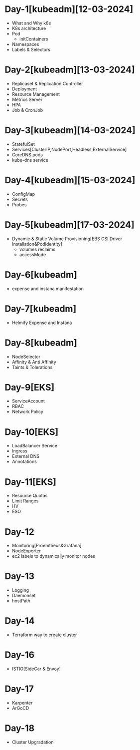 # Day-1[kubeadm][12-03-2024]
- What and Why k8s
- K8s architecture
- Pod
  - initContainers
- Namespaces
- Labels & Selectors
# Day-2[kubeadm][13-03-2024]
- Replicaset & Replication Controller
- Deployment
- Resource Management
- Metrics Server
- HPA
- Job & CronJob
# Day-3[kubeadm][14-03-2024]
- StatefulSet
- Services[ClusterIP,NodePort,Headless,ExternalService]
- CoreDNS pods
- kube-dns service
# Day-4[kubeadm][15-03-2024]
- ConfigMap
- Secrets
- Probes
# Day-5[kubeadm][17-03-2024]
- Dynamic & Static Volume Provisioning[EBS CSI Driver Installation&PodIdentity]
  - volumes reclaims
  - accessMode
# Day-6[kubeadm]
- expense and instana manifestation
# Day-7[kubeadm]
- Helmify Expense and Instana
# Day-8[kubeadm]
- NodeSelector
- Affinity & Anti Affinity
- Taints & Tolerations
# Day-9[EKS]
- ServiceAccount
- RBAC
- Network Policy
# Day-10[EKS]
- LoadBalancer Service
- Ingress
- External DNS
- Annotations
# Day-11[EKS]
- Resource Quotas
- Limit Ranges
- HV
- ESO
# Day-12
- Monitoring[Proemtheus&Grafana]
- NodeExporter
- ec2 labels to dynamically monitor nodes
# Day-13
- Logging
- Daemonset
- hostPath
# Day-14
- Terraform way to create cluster
# Day-16
- ISTIO[SideCar & Envoy]
# Day-17
- Karpenter
- ArGoCD
# Day-18
- Cluster Upgradation 








